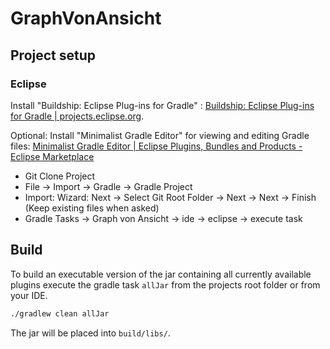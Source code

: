 # GraphVonAnsicht

## Project setup
### Eclipse

Install "Buildship: Eclipse Plug-ins for Gradle" :
[Buildship: Eclipse Plug-ins for Gradle | projects.eclipse.org](http://projects.eclipse.org/projects/tools.buildship/downloads).

Optional: Install "Minimalist Gradle Editor" for viewing and editing Gradle files:
 [Minimalist Gradle Editor | Eclipse Plugins, Bundles and Products - Eclipse Marketplace](https://marketplace.eclipse.org/content/minimalist-gradle-editor)

- Git Clone Project
- File -> Import -> Gradle -> Gradle Project
- Import: Wizard: Next -> Select Git Root Folder -> Next -> Next -> Finish (Keep existing files when asked)
- Gradle Tasks -> Graph von Ansicht -> ide -> eclipse -> execute task

## Build

To build an executable version of the jar containing all currently available plugins execute the gradle task `allJar` from the projects root folder or from your IDE.
```bash
./gradlew clean allJar
```
The jar will be placed into `build/libs/`.
